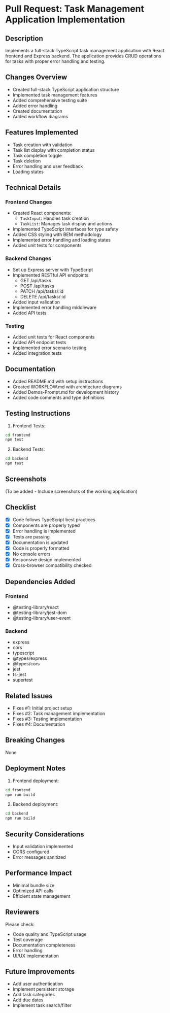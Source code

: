 # Pull Request: Task Management Application Implementation

## Description
Implements a full-stack TypeScript task management application with React frontend and Express backend. The application provides CRUD operations for tasks with proper error handling and testing.

## Changes Overview
- Created full-stack TypeScript application structure
- Implemented task management features
- Added comprehensive testing suite
- Added error handling
- Created documentation
- Added workflow diagrams

## Features Implemented
- Task creation with validation
- Task list display with completion status
- Task completion toggle
- Task deletion
- Error handling and user feedback
- Loading states

## Technical Details

### Frontend Changes
- Created React components:
  - `TaskInput`: Handles task creation
  - `TaskList`: Manages task display and actions
- Implemented TypeScript interfaces for type safety
- Added CSS styling with BEM methodology
- Implemented error handling and loading states
- Added unit tests for components

### Backend Changes
- Set up Express server with TypeScript
- Implemented RESTful API endpoints:
  - GET /api/tasks
  - POST /api/tasks
  - PATCH /api/tasks/:id
  - DELETE /api/tasks/:id
- Added input validation
- Implemented error handling middleware
- Added API tests

### Testing
- Added unit tests for React components
- Added API endpoint tests
- Implemented error scenario testing
- Added integration tests

## Documentation
- Added README.md with setup instructions
- Created WORKFLOW.md with architecture diagrams
- Added Demos-Prompt.md for development history
- Added code comments and type definitions

## Testing Instructions
1. Frontend Tests:
```bash
cd frontend
npm test
```

2. Backend Tests:
```bash
cd backend
npm test
```

## Screenshots
(To be added - Include screenshots of the working application)

## Checklist
- [x] Code follows TypeScript best practices
- [x] Components are properly typed
- [x] Error handling is implemented
- [x] Tests are passing
- [x] Documentation is updated
- [x] Code is properly formatted
- [x] No console errors
- [x] Responsive design implemented
- [x] Cross-browser compatibility checked

## Dependencies Added
### Frontend
- @testing-library/react
- @testing-library/jest-dom
- @testing-library/user-event

### Backend
- express
- cors
- typescript
- @types/express
- @types/cors
- jest
- ts-jest
- supertest

## Related Issues
- Fixes #1: Initial project setup
- Fixes #2: Task management implementation
- Fixes #3: Testing implementation
- Fixes #4: Documentation

## Breaking Changes
None

## Deployment Notes
1. Frontend deployment:
```bash
cd frontend
npm run build
```

2. Backend deployment:
```bash
cd backend
npm run build
```

## Security Considerations
- Input validation implemented
- CORS configured
- Error messages sanitized

## Performance Impact
- Minimal bundle size
- Optimized API calls
- Efficient state management

## Reviewers
Please check:
- Code quality and TypeScript usage
- Test coverage
- Documentation completeness
- Error handling
- UI/UX implementation

## Future Improvements
- Add user authentication
- Implement persistent storage
- Add task categories
- Add due dates
- Implement task search/filter
